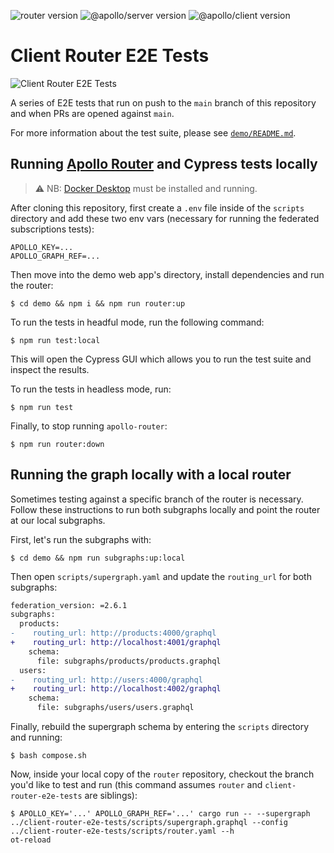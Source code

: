 ![router version](https://img.shields.io/badge/apollographql/router-1.52.0-brightgreen) ![@apollo/server version](https://img.shields.io/badge/@apollo/server-4.10.5-brightgreen) ![@apollo/client version](https://img.shields.io/badge/@apollo/client-3.11.1-brightgreen)

# Client Router E2E Tests

![Client Router E2E Tests](https://github.com/apollographql/client-router-e2e-tests/actions/workflows/router-e2e-defer-tests.yml/badge.svg)

A series of E2E tests that run on push to the `main` branch of this repository and when PRs are opened against `main`.

For more information about the test suite, please see [`demo/README.md`](demo/README.md).

## Running [Apollo Router](https://www.apollographql.com/docs/router/) and Cypress tests locally

> ⚠️ NB: [Docker Desktop](https://www.docker.com/products/docker-desktop/) must be installed and running.

After cloning this repository, first create a `.env` file inside of the `scripts` directory and add these two env vars (necessary for running the federated subscriptions tests):

```
APOLLO_KEY=...
APOLLO_GRAPH_REF=...
```

Then move into the demo web app's directory, install dependencies and run the router:

```
$ cd demo && npm i && npm run router:up
```

To run the tests in headful mode, run the following command:

```
$ npm run test:local
```

This will open the Cypress GUI which allows you to run the test suite and inspect the results.

To run the tests in headless mode, run:

```
$ npm run test
```

Finally, to stop running `apollo-router`:

```
$ npm run router:down
```

## Running the graph locally with a local router

Sometimes testing against a specific branch of the router is necessary. Follow these instructions to run both subgraphs locally and point the router at our local subgraphs.

First, let's run the subgraphs with:

```
$ cd demo && npm run subgraphs:up:local
```

Then open `scripts/supergraph.yaml` and update the `routing_url` for both subgraphs:

```diff
federation_version: =2.6.1
subgraphs:
  products:
-    routing_url: http://products:4000/graphql
+    routing_url: http://localhost:4001/graphql
    schema:
      file: subgraphs/products/products.graphql
  users:
-    routing_url: http://users:4000/graphql
+    routing_url: http://localhost:4002/graphql
    schema:
      file: subgraphs/users/users.graphql
```

Finally, rebuild the supergraph schema by entering the `scripts` directory and running:

```
$ bash compose.sh
```

Now, inside your local copy of the `router` repository, checkout the branch you'd like to test and run (this command assumes `router` and `client-router-e2e-tests` are siblings):

```
$ APOLLO_KEY='...' APOLLO_GRAPH_REF='...' cargo run -- --supergraph ../client-router-e2e-tests/scripts/supergraph.graphql --config ../client-router-e2e-tests/scripts/router.yaml --h
ot-reload
```
